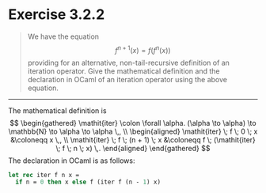 # Exercise 3.2.2

> We have the equation
> $$
>   f^{n + 1}(x) = f(f^n(x))
> $$
> providing for an alternative, non-tail-recursive definition of an iteration operator.
> Give the mathematical definition and the declaration in OCaml of an iteration operator using the above equation.

---

The mathematical definition is
$$
  \begin{gathered}
    \mathit{iter} \colon \forall \alpha. (\alpha \to \alpha) \to \mathbb{N} \to \alpha \to \alpha \,, \\
    \begin{aligned}
      \mathit{iter} \; f \; 0 \; x &\coloneqq x \,, \\
      \mathit{iter} \; f \; (n + 1) \; x &\coloneqq f \; (\mathit{iter} \; f \; n \; x) \,.
    \end{aligned}
  \end{gathered}
$$
The declaration in OCaml is as follows:
```ocaml
let rec iter f n x =
  if n = 0 then x else f (iter f (n - 1) x)
```
